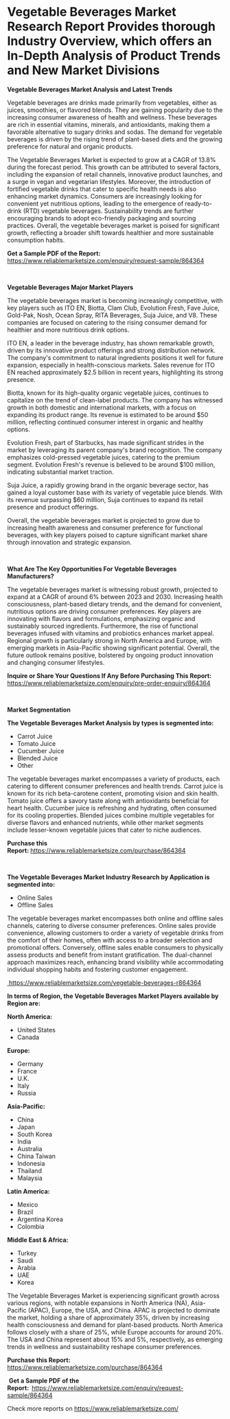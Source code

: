 <p><h1>Vegetable Beverages Market Research Report Provides thorough Industry Overview, which offers an In-Depth Analysis of Product Trends and New Market Divisions</h1></p><p><strong>Vegetable Beverages Market Analysis and Latest Trends</strong></p>
<p><p>Vegetable beverages are drinks made primarily from vegetables, either as juices, smoothies, or flavored blends. They are gaining popularity due to the increasing consumer awareness of health and wellness. These beverages are rich in essential vitamins, minerals, and antioxidants, making them a favorable alternative to sugary drinks and sodas. The demand for vegetable beverages is driven by the rising trend of plant-based diets and the growing preference for natural and organic products.</p><p>The Vegetable Beverages Market is expected to grow at a CAGR of 13.8% during the forecast period. This growth can be attributed to several factors, including the expansion of retail channels, innovative product launches, and a surge in vegan and vegetarian lifestyles. Moreover, the introduction of fortified vegetable drinks that cater to specific health needs is also enhancing market dynamics. Consumers are increasingly looking for convenient yet nutritious options, leading to the emergence of ready-to-drink (RTD) vegetable beverages. Sustainability trends are further encouraging brands to adopt eco-friendly packaging and sourcing practices. Overall, the vegetable beverages market is poised for significant growth, reflecting a broader shift towards healthier and more sustainable consumption habits.</p></p>
<p><strong>Get a Sample PDF of the Report:&nbsp;</strong> <a href="https://www.reliablemarketsize.com/enquiry/request-sample/864364?utm_campaign=2475&utm_medium=2&utm_source=Github&utm_content=ia&utm_term=07042025&utm_id=vegetable-beverages">https://www.reliablemarketsize.com/enquiry/request-sample/864364</a></p>
<p>&nbsp;</p>
<p><strong>Vegetable Beverages Major Market Players</strong></p>
<p><p>The vegetable beverages market is becoming increasingly competitive, with key players such as ITO EN, Biotta, Clam Club, Evolution Fresh, Fave Juice, Gold-Pak, Nosh, Ocean Spray, RITA Beverages, Suja Juice, and V8. These companies are focused on catering to the rising consumer demand for healthier and more nutritious drink options.</p><p>ITO EN, a leader in the beverage industry, has shown remarkable growth, driven by its innovative product offerings and strong distribution network. The company's commitment to natural ingredients positions it well for future expansion, especially in health-conscious markets. Sales revenue for ITO EN reached approximately $2.5 billion in recent years, highlighting its strong presence.</p><p>Biotta, known for its high-quality organic vegetable juices, continues to capitalize on the trend of clean-label products. The company has witnessed growth in both domestic and international markets, with a focus on expanding its product range. Its revenue is estimated to be around $50 million, reflecting continued consumer interest in organic and healthy options.</p><p>Evolution Fresh, part of Starbucks, has made significant strides in the market by leveraging its parent company's brand recognition. The company emphasizes cold-pressed vegetable juices, catering to the premium segment. Evolution Fresh's revenue is believed to be around $100 million, indicating substantial market traction.</p><p>Suja Juice, a rapidly growing brand in the organic beverage sector, has gained a loyal customer base with its variety of vegetable juice blends. With its revenue surpassing $60 million, Suja continues to expand its retail presence and product offerings.</p><p>Overall, the vegetable beverages market is projected to grow due to increasing health awareness and consumer preference for functional beverages, with key players poised to capture significant market share through innovation and strategic expansion.</p></p>
<p>&nbsp;</p>
<p><strong>What Are The Key Opportunities For Vegetable Beverages Manufacturers?</strong></p>
<p><p>The vegetable beverages market is witnessing robust growth, projected to expand at a CAGR of around 6% between 2023 and 2030. Increasing health consciousness, plant-based dietary trends, and the demand for convenient, nutritious options are driving consumer preferences. Key players are innovating with flavors and formulations, emphasizing organic and sustainably sourced ingredients. Furthermore, the rise of functional beverages infused with vitamins and probiotics enhances market appeal. Regional growth is particularly strong in North America and Europe, with emerging markets in Asia-Pacific showing significant potential. Overall, the future outlook remains positive, bolstered by ongoing product innovation and changing consumer lifestyles.</p></p>
<p><strong>Inquire or Share Your Questions If Any Before Purchasing This Report:</strong> <a href="https://www.reliablemarketsize.com/enquiry/pre-order-enquiry/864364?utm_campaign=2475&utm_medium=2&utm_source=Github&utm_content=ia&utm_term=07042025&utm_id=vegetable-beverages">https://www.reliablemarketsize.com/enquiry/pre-order-enquiry/864364</a></p>
<p>&nbsp;</p>
<p><strong>Market Segmentation</strong></p>
<p><strong>The Vegetable Beverages Market Analysis by types is segmented into:</strong></p>
<p><ul><li>Carrot Juice</li><li>Tomato Juice</li><li>Cucumber Juice</li><li>Blended Juice</li><li>Other</li></ul></p>
<p><p>The vegetable beverages market encompasses a variety of products, each catering to different consumer preferences and health trends. Carrot juice is known for its rich beta-carotene content, promoting vision and skin health. Tomato juice offers a savory taste along with antioxidants beneficial for heart health. Cucumber juice is refreshing and hydrating, often consumed for its cooling properties. Blended juices combine multiple vegetables for diverse flavors and enhanced nutrients, while other market segments include lesser-known vegetable juices that cater to niche audiences.</p></p>
<p><strong>Purchase this Report:&nbsp;</strong><a href="https://www.reliablemarketsize.com/purchase/864364?utm_campaign=2475&utm_medium=2&utm_source=Github&utm_content=ia&utm_term=07042025&utm_id=vegetable-beverages">https://www.reliablemarketsize.com/purchase/864364</a></p>
<p>&nbsp;</p>
<p><strong>The Vegetable Beverages Market Industry Research by Application is segmented into:</strong></p>
<p><ul><li>Online Sales</li><li>Offline Sales</li></ul></p>
<p><p>The vegetable beverages market encompasses both online and offline sales channels, catering to diverse consumer preferences. Online sales provide convenience, allowing customers to order a variety of vegetable drinks from the comfort of their homes, often with access to a broader selection and promotional offers. Conversely, offline sales enable consumers to physically assess products and benefit from instant gratification. The dual-channel approach maximizes reach, enhancing brand visibility while accommodating individual shopping habits and fostering customer engagement.</p></p>
<p><a href="https://www.reliablemarketsize.com/vegetable-beverages-r864364?utm_campaign=2475&utm_medium=2&utm_source=Github&utm_content=ia&utm_term=07042025&utm_id=vegetable-beverages">&nbsp;https://www.reliablemarketsize.com/vegetable-beverages-r864364</a></p>
<p><strong>In terms of Region, the Vegetable Beverages Market Players available by Region are:</strong></p>
<p>
    <p> <strong> North America: </strong>
        <ul>
            <li>United States</li>
            <li>Canada</li>
        </ul>
        </p> 
    <p> <strong> Europe: </strong>
        <ul>
            <li>Germany</li>
            <li>France</li>
            <li>U.K.</li>
            <li>Italy</li>
            <li>Russia</li>
        </ul>
        </p> 
    <p> <strong> Asia-Pacific: </strong>
        <ul>
            <li>China</li>
            <li>Japan</li>
            <li>South Korea</li>
            <li>India</li>
            <li>Australia</li>
            <li>China Taiwan</li>
            <li>Indonesia</li>
            <li>Thailand</li>
            <li>Malaysia</li>
        </ul>
        </p> 
    <p> <strong> Latin America: </strong>
        <ul>
            <li>Mexico</li>
            <li>Brazil</li>
            <li>Argentina Korea</li>
            <li>Colombia</li>
        </ul>
        </p> 
    <p> <strong> Middle East & Africa: </strong>
        <ul>
            <li>Turkey</li>
            <li>Saudi</li>
            <li>Arabia</li>
            <li>UAE</li>
            <li>Korea</li>
        </ul>
    </p>
    </p>
<p><p>The Vegetable Beverages Market is experiencing significant growth across various regions, with notable expansions in North America (NA), Asia-Pacific (APAC), Europe, the USA, and China. APAC is projected to dominate the market, holding a share of approximately 35%, driven by increasing health consciousness and demand for plant-based products. North America follows closely with a share of 25%, while Europe accounts for around 20%. The USA and China represent about 15% and 5%, respectively, as emerging trends in wellness and sustainability reshape consumer preferences.</p></p>
<p><strong>Purchase this Report: </strong><a href="https://www.reliablemarketsize.com/purchase/864364?utm_campaign=2475&utm_medium=2&utm_source=Github&utm_content=ia&utm_term=07042025&utm_id=vegetable-beverages">https://www.reliablemarketsize.com/purchase/864364</a></p>
<p>&nbsp;<strong>Get a Sample PDF of the Report:&nbsp;&nbsp;</strong><a href="https://www.reliablemarketsize.com/enquiry/request-sample/864364?utm_campaign=2475&utm_medium=2&utm_source=Github&utm_content=ia&utm_term=07042025&utm_id=vegetable-beverages">https://www.reliablemarketsize.com/enquiry/request-sample/864364</a></p>
<p><strong></strong></p>
<p>Check more reports on <a href="https://www.reliablemarketsize.com/?utm_campaign=2475&utm_medium=2&utm_source=Github&utm_content=ia&utm_term=07042025&utm_id=vegetable-beverages">https://www.reliablemarketsize.com/</a></p>